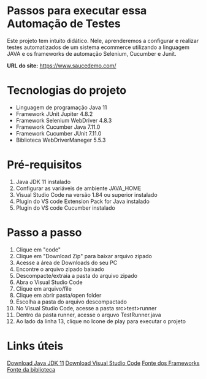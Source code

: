 # Passos para executar essa Automação de Testes

Este projeto tem intuito didático. Nele, aprenderemos a configurar e realizar testes automatizados de um sistema ecommerce utilizando a linguagem JAVA e os frameworks de automação Selenium, Cucumber e Junit.

**URL do site:** https://www.saucedemo.com/

# Tecnologias do projeto

 - Linguagem de programação Java 11
 - Framework JUnit Jupiter 4.8.2
 - Framework Selenium WebDriver 4.8.3
 - Framework Cucumber Java 7.11.0
 - Framework Cucumber JUnit 7.11.0
 - Biblioteca WebDriverManeger 5.5.3

# Pré-requisitos

 1. Java JDK 11 instalado
 2. Configurar as variáveis de ambiente JAVA_HOME
 3. Visual Studio Code na versão 1.84 ou superior instalado
 4. Plugin do VS code Extension Pack for Java instalado
 5. Plugin do VS code Cucumber instalado

# Passo a passo 

 1. Clique em "code" 
 2. Clique em "Download Zip" para baixar arquivo zipado
 3. Acesse a área de Downloads do seu PC
 4. Encontre o arquivo zipado baixado
 5. Descompacte/extraia a pasta do arquivo zipado
 6. Abra o Visual Studio Code
 7. Clique em arquivo/file 
 8. Clique em abrir pasta/open folder
 9. Escolha a pasta do arquivo descompactado
 10. No Visual Studio Code, acesse a pasta src>test>runner
 11. Dentro da pasta runner, acesse o arquvo TestRunner.java
 12. Ao lado da linha 13, clique no Icone de play para executar o projeto

# Links úteis
[Download Java JDK 11](https://www.oracle.com/br/java/technologies/javase/jdk11-archive-downloads.html)
[Download Visual Studio Code](https://code.visualstudio.com/)
[Fonte dos Frameworks](https://mvnrepository.com/) 
[Fonte da biblioteca](https://github.com/bonigarcia/webdrivermanager)
